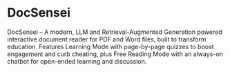 # DocSensei
DocSensei – A modern, LLM and Retrieval-Augmented Generation powered interactive document reader for PDF and Word files, built to transform education. Features Learning Mode with page-by-page quizzes to boost engagement and curb cheating, plus Free Reading Mode with an always-on chatbot for open-ended learning and discussion.
